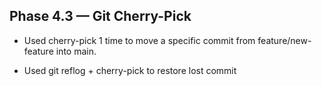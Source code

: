 ## Phase 4.3 — Git Cherry-Pick
- Used cherry-pick 1 time to move a specific commit from feature/new-feature into main.

- Used git reflog + cherry-pick to restore lost commit
